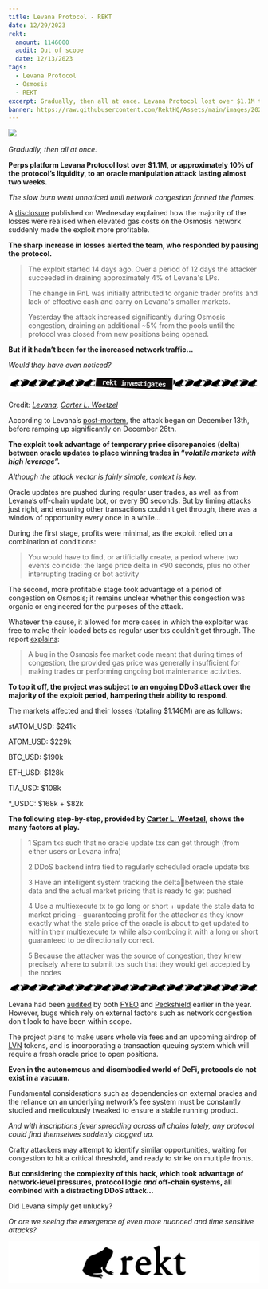 ```yaml
---
title: Levana Protocol - REKT
date: 12/29/2023
rekt:
  amount: 1146000
  audit: Out of scope
  date: 12/13/2023
tags:
  - Levana Protocol
  - Osmosis
  - REKT
excerpt: Gradually, then all at once. Levana Protocol lost over $1.1M to an oracle manipulation attack lasting almost two weeks. But if it hadn’t been for congestion, would they have even noticed?
banner: https://raw.githubusercontent.com/RektHQ/Assets/main/images/2023/01/levana-header.png
---
```


![](https://raw.githubusercontent.com/RektHQ/Assets/main/images/2023/01/levana-header.png)

_Gradually, then all at once._

**Perps platform Levana Protocol lost over $1.1M, or approximately 10% of the protocol’s liquidity, to an oracle manipulation attack lasting almost two weeks.**

_The slow burn went unnoticed until network congestion fanned the flames._

A [disclosure](https://twitter.com/Levana_protocol/status/1740071199483543819) published on Wednesday explained how the majority of the losses were realised when elevated gas costs on the Osmosis network suddenly made the exploit more profitable.

**The sharp increase in losses alerted the team, who responded by pausing the protocol.**

>The exploit started 14 days ago. Over a period of 12 days the attacker succeeded in draining approximately 4% of Levana's LPs.
>
>The change in PnL was initially attributed to organic trader profits and lack of effective cash and carry on Levana's smaller markets.
>
>Yesterday the attack increased significantly during Osmosis congestion, draining an additional ~5% from the pools until the protocol was closed from new positions being opened.

**But if it hadn’t been for the increased network traffic…**

_Would they have even noticed?_

![](https://raw.githubusercontent.com/RektHQ/Assets/main/images/2021/09/rekt-investigates-linebreak.png)

Credit: _[Levana](https://blog.levana.finance/levana-exploit-postmortem-df89a72cc92b), [Carter L. Woetzel](https://twitter.com/l_woetzel/status/1740086038624616525)_

According to Levana’s [post-mortem](https://blog.levana.finance/levana-exploit-postmortem-df89a72cc92b), the attack began on December 13th, before ramping up significantly on December 26th.

**The exploit took advantage of temporary price discrepancies (delta) between oracle updates to place winning trades in “_volatile markets with high leverage_”.**

_Although the attack vector is fairly simple, context is key._

Oracle updates are pushed during regular user trades, as well as from Levana’s off-chain update bot, or every 90 seconds. But by timing attacks just right, and ensuring other transactions couldn’t get through, there was a window of opportunity every once in a while…

During the first stage, profits were minimal, as the exploit relied on a combination of conditions:

>You would have to find, or artificially create, a period where two events coincide: the large price delta in <90 seconds, plus no other interrupting trading or bot activity

The second, more profitable stage took advantage of a period of congestion on Osmosis; it remains unclear whether this congestion was organic or engineered for the purposes of the attack.

Whatever the cause, it allowed for more cases in which the exploiter was free to make their loaded bets as regular user txs couldn’t get through. The report [explains](https://blog.levana.finance/levana-exploit-postmortem-df89a72cc92b):

>A bug in the Osmosis fee market code meant that during times of congestion, the provided gas price was generally insufficient for making trades or performing ongoing bot maintenance activities.

**To top it off, the project was subject to an ongoing DDoS attack over the majority of the exploit period, hampering their ability to respond.**

The markets affected and their losses (totaling $1.146M) are as follows:

stATOM_USD: $241k

ATOM_USD: $229k

BTC_USD: $190k

ETH_USD: $128k

TIA_USD: $108k

*_USDC: $168k + $82k

**The following step-by-step, provided by [Carter L. Woetzel](https://twitter.com/l_woetzel/status/1740086038624616525), shows the many factors at play.**

>1 Spam txs such that no oracle update txs can get through (from either users or Levana infra)
>
>2 DDoS backend infra tied to regularly scheduled oracle update txs
>
>3 Have an intelligent system tracking the delta🔺between the stale data and the actual market pricing that is ready to get pushed
>
>4 Use a multiexecute tx to go long or short + update the stale data to market pricing - guaranteeing profit for the attacker as they know exactly what the stale price of the oracle is about to get updated to within their multiexecute tx while also comboing it with a long or short guaranteed to be directionally correct.
>
>5 Because the attacker was the source of congestion, they knew precisely where to submit txs such that they would get accepted by the nodes

![](https://raw.githubusercontent.com/RektHQ/Assets/main/images/2021/03/rekt-linebreak.png)

Levana had been [audited](https://docs.levana.finance/audits) by both [FYEO](https://static.levana.finance/audit-reports/levana-perps-fyeo-v1.1.pdf) and [Peckshield](https://static.levana.finance/audit-reports/levana-perps-peckshield-v1.0.pdf) earlier in the year. However, bugs which rely on external factors such as network congestion don't look to have been within scope.

The project plans to make users whole via fees and an upcoming airdrop of [LVN](https://www.coingecko.com/en/coins/levana) tokens, and is incorporating a transaction queuing system which will require a fresh oracle price to open positions.

**Even in the autonomous and disembodied world of DeFi, protocols do not exist in a vacuum.**

Fundamental considerations such as dependencies on external oracles and the reliance on an underlying network’s fee system must be constantly studied and meticulously tweaked to ensure a stable running product.

_And with inscriptions fever spreading across all chains lately, any protocol could find themselves suddenly clogged up._

Crafty attackers may attempt to identify similar opportunities, waiting for congestion to hit a critical threshold, and ready to strike on multiple fronts.

**But considering the complexity of this hack, which took advantage of network-level pressures, protocol logic _and_ off-chain systems, all combined with a distracting DDoS attack…**

Did Levana simply get unlucky?

_Or are we seeing the emergence of even more nuanced and time sensitive attacks?_

![](https://raw.githubusercontent.com/RektHQ/Assets/main/images/2021/08/rekt-outline-conc.png)
